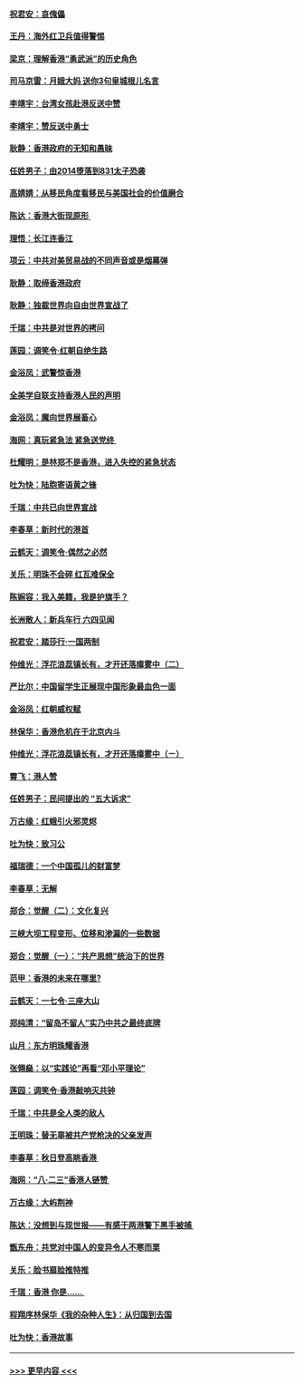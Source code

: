 #### [祝君安：哀傀儡](../pages/nsc993/n11499776.md?t=09050211) 
#### [王丹：海外红卫兵值得警惕](../pages/nsc993/n11498138.md?t=09050211) 
#### [梁京：理解香港“勇武派”的历史角色](../pages/nsc993/n11498006.md?t=09050211) 
#### [司马京雷：月娥大妈  送你3句皇城根儿名言](../pages/nsc993/n11497885.md?t=09050211) 
#### [李靖宇：台湾女孩赴港反送中赞](../pages/nsc993/n11497721.md?t=09050211) 
#### [李靖宇：赞反送中勇士](../pages/nsc993/n11497452.md?t=09050211) 
#### [耿静：香港政府的无知和愚昧](../pages/nsc993/n11494238.md?t=09050211) 
#### [任姓男子：由2014堕落到831太子恐袭](../pages/nsc993/n11496683.md?t=09050211) 
#### [高婧婧：从移民角度看移民与美国社会的价值磨合](../pages/nsc993/n11495757.md?t=09050211) 
#### [陈达：香港大街现原形 ](../pages/nsc993/n11495441.md?t=09050211) 
#### [理悟：长江连香江](../pages/nsc993/n11495377.md?t=09050211) 
#### [项云：中共对美贸易战的不同声音或是烟幕弹](../pages/nsc993/n11494929.md?t=09050211) 
#### [耿静：取缔香港政府](../pages/nsc993/n11494218.md?t=09050211) 
#### [耿静：独裁世界向自由世界宣战了](../pages/nsc993/n11494190.md?t=09050211) 
#### [千瑞：中共是对世界的拷问](../pages/nsc993/n11493021.md?t=09050211) 
#### [莲园：调笑令‧红朝自绝生路](../pages/nsc993/n11493011.md?t=09050211) 
#### [金浴凤：武警惊香港](../pages/nsc993/n11492994.md?t=09050211) 
#### [全美学自联支持香港人民的声明](../pages/nsc993/n11492630.md?t=09050211) 
#### [金浴凤：魔向世界展畜心](../pages/nsc993/n11492599.md?t=09050211) 
#### [海网：真玩紧急法 紧急送党终 ](../pages/nsc993/n11492535.md?t=09050211) 
#### [杜耀明：是林郑不是香港，进入失控的紧急状态](../pages/nsc993/n11491420.md?t=09050211) 
#### [吐为快：陆胞寄语黄之锋](../pages/nsc993/n11491117.md?t=09050211) 
#### [千瑞：中共已向世界宣战](../pages/nsc993/n11490123.md?t=09050211) 
#### [李春草：新时代的港首](../pages/nsc993/n11489864.md?t=09050211) 
#### [云鹤天：调笑令·偶然之必然](../pages/nsc993/n11489701.md?t=09050211) 
#### [关乐：明珠不会碎 红瓦难保全](../pages/nsc993/n11489647.md?t=09050211) 
#### [陈婉容：我入美籍，我是护旗手？](../pages/nsc993/n11487908.md?t=09050211) 
#### [长洲散人：新兵车行 六四见闻](../pages/nsc993/n11487729.md?t=09050211) 
#### [祝君安：踏莎行‧一国两制](../pages/nsc993/n11487699.md?t=09050211) 
#### [仲维光：浮花浪蕊镇长有，才开还落瘴雾中（二）](../pages/nsc993/n11483286.md?t=09050211) 
#### [严比尔：中国留学生正展现中国形象最血色一面](../pages/nsc993/n11485145.md?t=09050211) 
#### [金浴凤：红朝威权赋](../pages/nsc993/n11485191.md?t=09050211) 
#### [林保华：香港危机在于北京内斗](../pages/nsc993/n11484593.md?t=09050211) 
#### [仲维光：浮花浪蕊镇长有，才开还落瘴雾中（ㄧ）](../pages/nsc993/n11483259.md?t=09050211) 
#### [霄飞：港人赞](../pages/nsc993/n11482957.md?t=09050211) 
#### [任姓男子：民间提出的 “五大诉求”](../pages/nsc993/n11482897.md?t=09050211) 
#### [万古缘：红蛾引火邪灵烬](../pages/nsc993/n11482886.md?t=09050211) 
#### [吐为快：致习公](../pages/nsc993/n11482867.md?t=09050211) 
#### [福瑞德：一个中国孤儿的财富梦](../pages/nsc993/n11482817.md?t=09050211) 
#### [李春草：无解](../pages/nsc993/n11482791.md?t=09050211) 
#### [郑合：觉醒（二）：文化复兴](../pages/nsc993/n11478025.md?t=09050211) 
#### [三峡大坝工程变形、位移和渗漏的一些数据](../pages/nsc993/n11478232.md?t=09050211) 
#### [郑合：觉醒（一）：“共产思想”统治下的世界](../pages/nsc993/n11477663.md?t=09050211) 
#### [范甲：香港的未来在哪里?](../pages/nsc993/n11477249.md?t=09050211) 
#### [云鹤天：一七令·三座大山](../pages/nsc993/n11477192.md?t=09050211) 
#### [郑纯清：“留岛不留人”实乃中共之最终底牌](../pages/nsc993/n11476160.md?t=09050211) 
#### [山月：东方明珠耀香港](../pages/nsc993/n11476077.md?t=09050211) 
#### [张翎燊：以“实践论”再看“邓小平理论”](../pages/nsc993/n11475733.md?t=09050211) 
#### [莲园：调笑令‧香港敲响灭共钟](../pages/nsc993/n11475723.md?t=09050211) 
#### [千瑞：中共是全人类的敌人](../pages/nsc993/n11475329.md?t=09050211) 
#### [王明珠：替无辜被共产党枪决的父亲发声](../pages/nsc993/n11474570.md?t=09050211) 
#### [李春草：秋日登高眺香港 ](../pages/nsc993/n11474491.md?t=09050211) 
#### [海网：“八·二三”香港人链赞 ](../pages/nsc993/n11474538.md?t=09050211) 
#### [万古缘：大屿荆神](../pages/nsc993/n11474401.md?t=09050211) 
#### [陈达：没想到与现世报——有感于两港警下黑手被捕 ](../pages/nsc993/n11472557.md?t=09050211) 
#### [甑东舟：共党对中国人的变异令人不寒而栗](../pages/nsc993/n11472496.md?t=09050211) 
#### [关乐：脸书扇脸推特推](../pages/nsc993/n11472488.md?t=09050211) 
#### [千瑞：香港  你是…… ](../pages/nsc993/n11472459.md?t=09050211) 
#### [程翔序林保华《我的杂种人生》：从归国到去国](../pages/nsc993/n11472369.md?t=09050211) 
#### [吐为快：香港故事](../pages/nsc993/n11471931.md?t=09050211) 

----
#### [ >>> 更早内容 <<< ](../indexes/nsc993-earlier.md)
